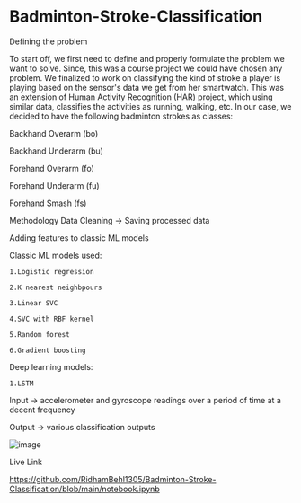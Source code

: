 # Badminton-Stroke-Classification
Defining the problem

To start off, we first need to define and properly formulate the problem we want to solve. Since, this was a course project we could have chosen any problem. We finalized to work on classifying the kind of stroke a player is playing based on the sensor's data we get from her smartwatch. This was an extension of Human Activity Recognition (HAR) project, which using similar data, classifies the activities as running, walking, etc. In our case, we decided to have the following badminton strokes as classes:

Backhand Overarm (bo)

Backhand Underarm (bu)

Forehand Overarm (fo)

Forehand Underarm (fu)

Forehand Smash (fs)

Methodology
Data Cleaning -> Saving processed data

Adding features to classic ML models

Classic ML models used:

	1.Logistic regression
  
	2.K nearest neighbpours
  
	3.Linear SVC
  
	4.SVC with RBF kernel
  
	5.Random forest
  
	6.Gradient boosting
  
Deep learning models:

	1.LSTM

Input -> accelerometer and gyroscope readings over a period of time at a decent frequency

Output -> various classification outputs

![image](https://user-images.githubusercontent.com/106107245/208173019-d619b581-4255-445c-a837-24b04c3c08bd.png)


Live Link

https://github.com/RidhamBehl1305/Badminton-Stroke-Classification/blob/main/notebook.ipynb
